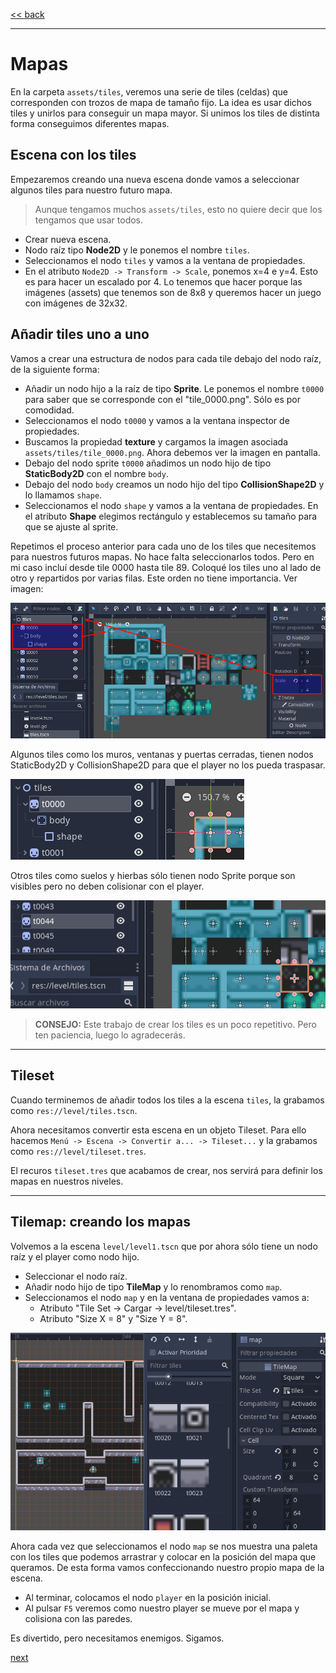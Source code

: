 [<< back](README.md)

---
# Mapas

En la carpeta `assets/tiles`, veremos una serie de tiles (celdas) que corresponden con trozos de mapa de tamaño fijo. La idea es usar dichos tiles y unirlos para conseguir un mapa mayor. Si unimos los tiles de distinta forma conseguimos diferentes mapas.

## Escena con los tiles

Empezaremos creando una nueva escena donde vamos a seleccionar algunos tiles para nuestro futuro mapa.

> Aunque tengamos muchos `assets/tiles`, esto no quiere decir que los tengamos que usar todos.

* Crear nueva escena.
* Nodo raíz tipo **Node2D** y le ponemos el nombre `tiles`.
* Seleccionamos el nodo `tiles` y vamos a la ventana de propiedades.
* En el atributo `Node2D -> Transform -> Scale`, ponemos x=4 e y=4. Esto es para hacer un escalado por 4. Lo tenemos que hacer porque las imágenes (assets) que tenemos son de 8x8 y queremos hacer un juego con imágenes de 32x32.

## Añadir tiles uno a uno

Vamos a crear una estructura de nodos para cada tile debajo del nodo raíz, de la siguiente forma:
* Añadir un nodo hijo a la raíz de tipo **Sprite**. Le ponemos el nombre `t0000` para saber que se corresponde con el "tile_0000.png". Sólo es por comodidad.
* Seleccionamos el nodo `t0000` y vamos a la ventana inspector de propiedades.
* Buscamos la propiedad **texture** y cargamos la imagen asociada `assets/tiles/tile_0000.png`. Ahora debemos ver la imagen en pantalla.
* Debajo del nodo sprite `t0000` añadimos un nodo hijo de tipo **StaticBody2D** con el nombre `body`.
* Debajo del nodo `body` creamos un nodo hijo del tipo **CollisionShape2D** y lo llamamos `shape`.
* Seleccionamos el nodo `shape` y vamos a la ventana de propiedades. En el atributo **Shape** elegimos rectángulo y establecemos su tamaño para que se ajuste al sprite.

Repetimos el proceso anterior para cada uno de los tiles que necesitemos para nuestros futuros mapas. No hace falta seleccionarlos todos. Pero en mi caso incluí desde tile 0000 hasta tile 89. Coloqué los tiles uno al lado de otro y repartidos por varias filas. Este orden no tiene importancia. Ver imagen:

![](images/tiles-scene.png)

Algunos tiles como los muros, ventanas y puertas cerradas, tienen nodos StaticBody2D y CollisionShape2D para que el player no los pueda traspasar.

![](images/tile-0000.png)

Otros tiles como suelos y hierbas sólo tienen nodo Sprite porque son visibles pero no deben colisionar con el player.

![](images/tile-0044.png)

> **CONSEJO:** Este trabajo de crear los tiles es un poco repetitivo. Pero ten paciencia, luego lo agradecerás.

---
## Tileset

Cuando terminemos de añadir todos los tiles a la escena `tiles`, la grabamos como `res://level/tiles.tscn`.

Ahora necesitamos convertir esta escena en un objeto Tileset. Para ello hacemos `Menú -> Escena -> Convertir a... -> Tileset...` y la grabamos como `res://level/tileset.tres`.

El recuros `tileset.tres` que acabamos de crear, nos servirá para definir los mapas en nuestros niveles.

---
## Tilemap: creando los mapas

Volvemos a la escena `level/level1.tscn` que por ahora sólo tiene un nodo raíz y el player como nodo hijo.

* Seleccionar el nodo raíz.
* Añadir nodo hijo de tipo **TileMap** y lo renombramos como `map`.
* Seleccionamos el nodo `map` y en la ventana de propiedades vamos a:
    * Atributo "Tile Set -> Cargar -> level/tileset.tres".
    * Atributo "Size X = 8" y "Size Y = 8".

![](images/tilemap.png)

Ahora cada vez que seleccionamos el nodo `map` se nos muestra una paleta con los tiles que podemos arrastrar y colocar en la posición del mapa que queramos. De esta forma vamos confeccionando nuestro propio mapa de la escena.

* Al terminar, colocamos el nodo `player` en la posición inicial.
* Al pulsar `F5` veremos como nuestro player se mueve por el mapa y colisiona con las paredes.

Es divertido, pero necesitamos enemigos. Sigamos.

[next](04-enemigos.md)
